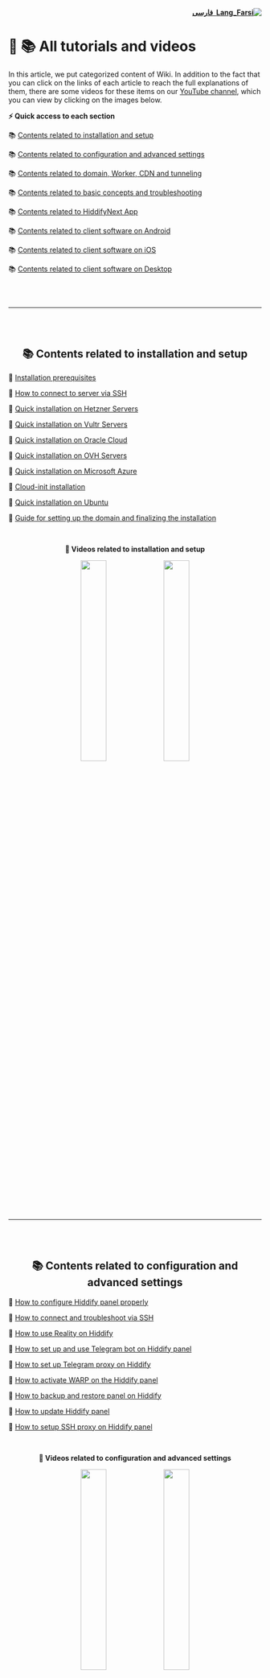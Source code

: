 <div dir="rtl">

[**![Lang_Farsi](https://user-images.githubusercontent.com/125398461/234186932-52f1fa82-52c6-417f-8b37-08fe9250a55f.png) &nbsp;فارسی**](https://github.com/hiddify/hiddify-config/wiki/%D9%87%D9%85%D9%87-%D8%A2%D9%85%D9%88%D8%B2%D8%B4%E2%80%8C%D9%87%D8%A7-%D9%88-%D9%88%DB%8C%D8%AF%D8%A6%D9%88%D9%87%D8%A7)
</div>

# 🎥 📚 All tutorials and videos

In this article, we put categorized content of Wiki. In addition to the fact that you can click on the links of each article to reach the full explanations of them, there are some videos for these items on our [YouTube channel](https://www.youtube.com/@hiddify/videos), which you can view by clicking on the images below.

**⚡️ Quick access to each section**

📚 [Contents related to installation and setup](#-contents-related-to-installation-and-setup)

📚 [Contents related to configuration and advanced settings](#-contents-related-to-configuration-and-advanced-settings)

📚 [Contents related to domain, Worker, CDN and tunneling](#-contents-related-to-domain-worker-cdn-and-tunneling)

📚 [Contents related to basic concepts and troubleshooting](#-contents-related-to-basic-concepts-and-troubleshooting)

📚 [Contents related to HiddifyNext App](#-contents-related-to-hiddifynext-app)

📚 [Contents related to client software on Android](#-contents-related-to-client-software-on-android)

📚 [Contents related to client software on iOS](#-contents-related-to-client-software-on-ios)

📚 [Contents related to client software on Desktop](#-contents-related-to-client-software-on-desktop)

<br>
<br>

***
<br>
<br>

<div dir="ltr" align=center>

## 📚 Contents related to installation and setup
</div>

📔 [Installation prerequisites](https://github.com/hiddify/hiddify-config/wiki/Installation-prerequisites)

📔 [How to connect to server via SSH](https://github.com/hiddify/hiddify-config/wiki/How-to-connect-to-server-via-SSH)

📔 [Quick installation on Hetzner Servers](https://github.com/hiddify/hiddify-config/wiki/Quick-installation-on-Hetzner-Servers)

📔 [Quick installation on Vultr Servers](https://github.com/hiddify/hiddify-config/wiki/Quick-installation-on-Vultr-Servers)

📔 [Quick installation on Oracle Cloud](https://github.com/hiddify/hiddify-config/wiki/Quick-Installation-on-Oracle-Cloud)

📔 [Quick installation on OVH Servers](https://github.com/hiddify/hiddify-config/wiki/Quick-Installation-on-OVH-Servers)

📔 [Quick installation on Microsoft Azure](https://github.com/hiddify/hiddify-config/wiki/Quick-Installation-on-Microsoft-Azure)

📔 [Cloud-init installation](https://github.com/hiddify/hiddify-config/wiki/Cloud-init-installation)

📔 [Quick installation on Ubuntu](https://github.com/hiddify/hiddify-config/wiki/Quick-Installation-On-Ubuntu)

📔 [Guide for setting up the domain and finalizing the installation](https://github.com/hiddify/hiddify-config/wiki/Guide-for-Setting-up-the-Domain-and-Finalizing-the-Installation)

<br>
<div dir="ltr" align="center">

**🎥 Videos related to installation and setup**

<a href="https://www.youtube.com/watch?v=PcCfSkMjx4w"><img width="32%" src="https://github.com/hiddify/hiddify-config/assets/125398461/ed55040a-3239-450b-99d9-34b722cee1a9" /></a>
<a href="https://www.youtube.com/watch?v=XSwCE35lqmU"><img width="32%" src="https://user-images.githubusercontent.com/125398461/235692699-f6cc0a42-3742-44d5-be20-783ac0e50fdc.png" /></a>

</div>

<br>
<br>

***
<br>
<br>

<div dir="ltr" align=center>

## 📚 Contents related to configuration and advanced settings
</div>

📔 [How to configure Hiddify panel properly](https://github.com/hiddify/hiddify-config/wiki/How-to-configure-Hiddify-Panel-properly)

📔 [How to connect and troubleshoot via SSH](https://github.com/hiddify/hiddify-config/wiki/How-to-connect-and-troubleshoot-via-SSH)

📔 [How to use Reality on Hiddify](https://github.com/hiddify/hiddify-config/wiki/How-to-use-Reality-on-Hiddify)

📔 [How to set up and use Telegram bot on Hiddify panel](https://github.com/hiddify/hiddify-config/wiki/How-to-set-up-and-use-Telegram-bot-on-Hddify-panel)

📔 [How to set up Telegram proxy on Hiddify](https://github.com/hiddify/hiddify-config/wiki/How-to-set-up-Telegram-proxy-on-Hiddify)

📔 [How to activate WARP on the Hiddify panel](https://github.com/hiddify/hiddify-config/wiki/How-to-activate-WARP-on-the-Hiddify-panel)

📔 [How to backup and restore panel on Hiddify](https://github.com/hiddify/hiddify-config/wiki/How-to-backup-and-restore-panel-on-Hiddify)

📔 [How to update Hiddify panel](https://github.com/hiddify/hiddify-config/wiki/How-to-update-Hiddify-panel)

📔 [How to setup SSH proxy on Hiddify panel](https://github.com/hiddify/hiddify-config/wiki/SSH-proxy-setting-on-Hiddify-panel)

<br>
<div dir="ltr" align="center">

**🎥 Videos related to configuration and advanced settings**


<a href="https://www.youtube.com/watch?v=nOe7FhajX3g"><img width="32%" src="https://github.com/hiddify/hiddify-config/assets/125398461/661b1164-aca9-4ef6-bce8-781ab2970040" /></a>
<a href="https://www.youtube.com/watch?v=eFNPBSy8_to"><img width="32%" src="https://github.com/hiddify/hiddify-config/assets/125398461/59808c2f-3894-47f7-ab7b-b50c3dbb3d68" /></a>

</div>
<br>
<br>

***
<br>
<br>
<div dir="ltr" align=center>

## 📚 Contents related to domain, Worker, CDN and tunneling
</div>

### Contents related to domain
📔 [Domain types and how to register them](https://github.com/hiddify/hiddify-config/wiki/Domain-types-and-how-to-register-them)

### Contents related to CDN
📔 [What is CDN and how does it help us?](https://github.com/hiddify/hiddify-config/wiki/What-is-CDN-and-how-does-it-help-us%3F)

📔 [How to use Cloudflare CDN](https://github.com/hiddify/hiddify-config/wiki/How-to-use-Cloudflare-CDN)

📔 [How to use GCore CDN](https://github.com/hiddify/hiddify-config/wiki/How-to-use-GCore-CDN-on-Cloudflare-registered-domain)

📔 [Tutorial on automating subdomain registration on Cloudflare](https://github.com/hiddify/hiddify-config/wiki/Get-Cloudflare-API)

📔 [How to use AutoCDN IP domain](https://github.com/hiddify/hiddify-config/wiki/Guide-for-using-mode-Auto_CDN_IP-on-Hiddify)

📔 [How to use wildcard subdomains on Hiddify](https://github.com/hiddify/hiddify-config/wiki/Tutorial-for-using-wildcard-subdomains-on-Hiddify)

📔 [How to use Domain Fronting](https://github.com/hiddify/hiddify-config/wiki/Guide-for-domain-fronting)


📔 [How to manage multiple CDN domains better on Hiddify](https://github-com.translate.goog/hiddify/hiddify-config/discussions/332?_x_tr_sl=fa&_x_tr_tl=en&_x_tr_hl=en&_x_tr_pto=wapp)

### Contents related to Cloudflare's clean IP
📔 [What is Cloudflare's clean IP and how to find it](https://github.com/hiddify/hiddify-config/wiki/Guide-for-finding-a-clean-Cloudflare-IP)

📔 [How to use desired clean IPs based on a specific format](https://github-com.translate.goog/hiddify/hiddify-config/discussions/2009?_x_tr_sl=fa&_x_tr_tl=en&_x_tr_hl=en&_x_tr_pto=wapp)

### Contents related to subscription link
📔 [How to create subscription link on Hiddify](https://github.com/hiddify/hiddify-config/wiki/How-to-create-subscription-link-on-Hiddify)

📔 [Using PHP site for subscription link](https://github-com.translate.goog/hiddify/hiddify-config/discussions/689?_x_tr_sl=fa&_x_tr_tl=en&_x_tr_hl=en&_x_tr_pto=wapp)

### Contents related to Worker
📔 [How to use the Cloudflare worker domain on Hiddify](https://github.com/hiddify/hiddify-config/wiki/How-to-use-the-Cloudflare-worker-domain-on-Hiddify)

📔 [How to setup and use Cloudflare workers](https://github.com/hiddify/hiddify-config/wiki/How-to-set-up-and-use-Cloudflare-workers)

### Contents related to Relay server and tunneling
📔 [How to setup relay server using IP Tables tunneling](https://github-com.translate.goog/hiddify/hiddify-config/discussions/129?_x_tr_sl=fa&_x_tr_tl=en&_x_tr_hl=en&_x_tr_pto=wapp)

📔 [How to setup relay server using GOST](https://github-com.translate.goog/hiddify/hiddify-config/discussions/493?_x_tr_sl=fa&_x_tr_tl=en&_x_tr_hl=en&_x_tr_pto=wapp)

📔 [How to setup relay server using WST](https://github-com.translate.goog/hiddify/hiddify-config/discussions/851?_x_tr_sl=fa&_x_tr_tl=en&_x_tr_hl=en&_x_tr_pto=wapp)

<br>
<div dir="ltr" align="center">

**🎥 Videos related to domain, Worker, CDN and Tunneling**


<a href="https://www.youtube.com/watch?v=ea5C93ynkUs"><img width="32%" src="https://github.com/hiddify/hiddify-config/assets/125398461/97edd880-89ee-4f57-9f8d-d9398a3ceea0" /></a>



</div>
<br>
<br>

***
<br>
<br>
<div dir="ltr" align=center>

## 📚 Contents related to basic concepts and troubleshooting
</div>

📔 [How to make sure the server's IP or domain is clean](https://github.com/hiddify/hiddify-config/wiki/How-to-make-sure-the-server's-IP-or-domain-is-clean)

📔 [How to connect and troubleshoot via SSH](https://github.com/hiddify/hiddify-config/wiki/How-to-connect-to-server-via-SSH)

📔 [How to set DNS server on Hiddify](https://github.com/hiddify/hiddify-config/wiki/How-to-set-DNS-server)

📔 [How to check DNS leakage and the way to solve it](https://github-com.translate.goog/hiddify/hiddify-config/discussions/859?_x_tr_sl=fa&_x_tr_tl=en&_x_tr_hl=en&_x_tr_pto=wapp)

📔 [How to setup Firewall on Hiddify panel](https://github.com/hiddify/hiddify-config/wiki/How-to-setup-Firewall-on-Hiddify-panel)

📔 [How to monitor server resources on Hiddify](https://github.com/hiddify/hiddify-config/wiki/How-to-monitor-server-resources-on-Hiddify)

📔 [How to do speed test on server](https://github.com/hiddify/hiddify-config/wiki/How-to-monitor-server-resources-on-Hiddify)

📔 [How to disable IP version 6 on Hiddify](https://github.com/hiddify/hiddify-config/wiki/How-to-disable-IP-version-6-on-Hiddify)

📔 [TLS setting for increased security](https://github.com/hiddify/hiddify-config/wiki/TLS-setting-for-increased-security)

📔 [How to transfer files between a server and a computer](https://github.com/hiddify/hiddify-config/wiki/How-to-transfer-files-between-a-server-and-a-computer)

📔 [How the fragment works and its usage](https://github.com/hiddify/hiddify-config/wiki/How-the-fragment-works-and-its-usage)

📔 [Basic concepts related to the internet and  using proxies](https://github.com/hiddify/hiddify-config/wiki/Basic-Concepts)

📔 [The correct format of admin link](https://github.com/hiddify/hiddify-config/wiki/The-correct-format-of-admin-link)





<br>
<br>

***
<br>
<br>
<div dir="ltr" align=center>

## 📚 Contents related to HiddifyNext App
</div>

📔 [Tutorial for HiddifyNext app](https://github.com/hiddify/Hiddify-Server/wiki/Tutorial-for-HiddifyNext-app)


<br>
<div dir="ltr" align="center">


**🎥 Videos related to HiddifyNext App** (coming soon)

<!--
<a href="https://www.youtube.com/watch?v=hVcWJ8Qg1GQ"><img width="32%" src="https://user-images.githubusercontent.com/125398461/235705873-4f6730b7-a23a-4717-95c3-a5a667db1c59.png" /></a>
-->




</div>

<br>
<br>

***
<br>
<br>
<div dir="ltr" align=center>

## 📚 Contents related to client software on Android
</div>

📔 [Tutorial for HiddifyNG app](https://github.com/hiddify/hiddify-config/wiki/Tutorial-for-HiddifyNG-app)

📔 [Tutorial for HiddifyClashAndroid app](https://github.com/hiddify/hiddify-config/wiki/Tutorial-for-HiddifyClashAndroid-app)

📔 [Tutorial for V2rayNG app](https://github.com/hiddify/hiddify-config/wiki/Tutorial-for-V2rayNG-app)

📔 [Tutorial for Sing-box app](https://github.com/hiddify/hiddify-config/wiki/Tutorial-for-SingBox-app)

📔 [Tutorial for Nekobox app](https://github.com/hiddify/hiddify-config/wiki/Tutorial-for-Nekobox-app)

<br>
<div dir="ltr" align="center">


**🎥 Videos related to client software on Android**


<a href="https://www.youtube.com/watch?v=hVcWJ8Qg1GQ"><img width="32%" src="https://user-images.githubusercontent.com/125398461/235705873-4f6730b7-a23a-4717-95c3-a5a667db1c59.png" /></a>
<a href="https://www.youtube.com/watch?v=mUTfYd1_UCM"><img width="32%" src="https://user-images.githubusercontent.com/125398461/235706386-047d5713-2b07-4aa6-bb6b-6464bdc105ef.png" /></a>
<a href="https://www.youtube.com/watch?v=5AQgbCwHujk"><img width="32%" src="https://user-images.githubusercontent.com/125398461/235707818-ea5ad5dc-8492-4338-8ec0-fc14993fbaaa.png" /></a>
<a href="https://www.youtube.com/watch?v=Ml7XeYp70mM"><img width="32%" src="https://user-images.githubusercontent.com/125398461/235707725-a6d73e32-178b-4163-9fe8-8aab4e4458fe.png" /></a>




</div>

<br>
<br>

***
<br>
<br>

## 📚 Contents related to client software on iOS
</div>

📔 [Tutorial for ShadowRocket app](https://github.com/hiddify/hiddify-config/wiki/Tutorial-for-ShadowRocket-app)

📔 [Tutorial for Stash app](https://github.com/hiddify/hiddify-config/wiki/Tutorial-for-Stash-app)

📔 [Tutorial for FoXray app](https://github.com/hiddify/hiddify-config/wiki/Tutorial-for-FoXray-app)

📔 [Tutorial for Fair VPN app](https://github.com/hiddify/hiddify-config/wiki/Tutorial-for-Fair-VPN-app)

📔 [Tutorial for V2Box app](https://github.com/hiddify/hiddify-config/wiki/Tutorial-for-V2Box-app)

📔 [Tutorial for Streisand](https://github.com/hiddify/hiddify-config/wiki/Tutorial-for-Streisand)

📔 [Tutorial for Sing-box app](https://github.com/hiddify/hiddify-config/wiki/Tutorial-for-SingBox-app)

<br>
<div dir="ltr" align="center">

<!--
**🎥 Videos related to client software on iOS**


<a href="https://www.youtube.com/watch?v=hVcWJ8Qg1GQ"><img width="32%" src="https://user-images.githubusercontent.com/125398461/235705873-4f6730b7-a23a-4717-95c3-a5a667db1c59.png" /></a>
-->




</div>

<br>
<br>

***
<br>
<br>

## 📚 Contents related to client software on Desktop
</div>

📔 [Tutorial for HiddifyN software](https://github.com/hiddify/hiddify-config/wiki/Tutorial-for-HiddifyN-software)

📔 [Tutorial for HiddifyClashDesktop software](https://github.com/hiddify/hiddify-config/wiki/Tutorial-for-HiddifyClashDesktop-software)

📔 [Tutorial for QV2ray software](https://github.com/hiddify/hiddify-config/wiki/Tutorial-for-QV2ray-software)

<br>
<div dir="ltr" align="center">

**🎥 Videos related to client software on Desktop**


<a href="https://www.youtube.com/watch?v=Jnnx1VWMlEs"><img width="32%" src="https://github.com/hiddify/hiddify-config/assets/125398461/846063e3-1827-41bb-b946-8d2687ab5543" /></a>
<a href="https://www.youtube.com/watch?v=L1VxAcG_7jg"><img width="32%" src="https://github.com/hiddify/hiddify-config/assets/125398461/f107a096-8abe-4f30-a8a6-b2413803dc86" /></a>





</div>